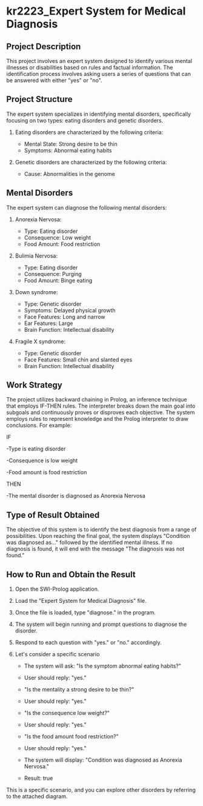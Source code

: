 # kr2223_Expert System for Medical Diagnosis



**Project Description**
---

This project involves an expert system designed to identify various mental illnesses or disabilities based on rules and factual information. The identification process involves asking users a series of questions that can be answered with either "yes" or "no".



**Project Structure**
---

The expert system specializes in identifying mental disorders, specifically focusing on two types: eating disorders and genetic disorders.

1. Eating disorders are characterized by the following criteria:
   * Mental State: Strong desire to be thin
   * Symptoms: Abnormal eating habits

2. Genetic disorders are characterized by the following criteria:
   * Cause: Abnormalities in the genome


**Mental Disorders**
---

The expert system can diagnose the following mental disorders:

1. Anorexia Nervosa:
	* Type: Eating disorder
	* Consequence: Low weight
	* Food Amount: Food restriction

2. Bulimia Nervosa:
	* Type: Eating disorder
	* Consequence: Purging
	* Food Amount: Binge eating

3. Down syndrome:
	* Type: Genetic disorder
	* Symptoms: Delayed physical growth
	* Face Features: Long and narrow
	* Ear Features: Large
	* Brain Function: Intellectual disability


4. Fragile X syndrome:
	* Type: Genetic disorder
	* Face Features: Small chin and slanted eyes
	* Brain Function: Intellectual disability


**Work Strategy**
---

The project utilizes backward chaining in Prolog, an inference technique that employs IF-THEN rules. The interpreter breaks down the main goal into subgoals and continuously proves or disproves each objective. The system employs rules to represent knowledge and the Prolog interpreter to draw conclusions. 
For example:

IF

   -Type is eating disorder
 
   -Consequence is low weight
 
   -Food amount is food restriction

THEN

 -The mental disorder is diagnosed as Anorexia Nervosa
 
 
 **Type of Result Obtained**
---

The objective of this system is to identify the best diagnosis from a range of possibilities. Upon reaching the final goal, the system displays "Condition was diagnosed as..." followed by the identified mental illness. If no diagnosis is found, it will end with the message "The diagnosis was not found."


**How to Run and Obtain the Result**
---

 1. Open the SWI-Prolog application.

 2. Load the "Expert System for Medical Diagnosis" file.

 3. Once the file is loaded, type "diagnose." in the program.

 4. The system will begin running and prompt questions to diagnose the disorder.

 5. Respond to each question with "yes." or "no." accordingly.

 6. Let's consider a specific scenario

	* The system will ask: "Is the symptom abnormal eating habits?"

	* User should reply: "yes."

	* "Is the mentality a strong desire to be thin?"

	* User should reply: "yes."

	* "Is the consequence low weight?"

	* User should reply: "yes."

	* "Is the food amount food restriction?"

	* User should reply: "yes."

	* The system will display: "Condition was diagnosed as Anorexia Nervosa."

	* Result: true


This is a specific scenario, and you can explore other disorders by referring to the attached diagram.
